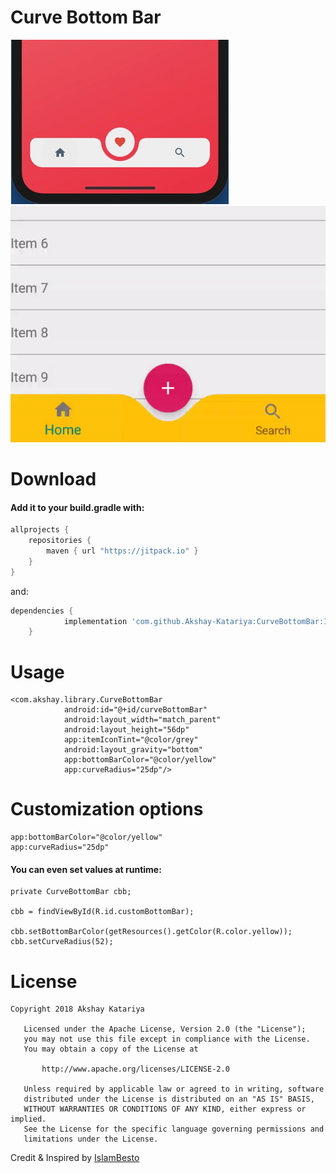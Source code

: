# Curve Bottom Bar

![Demo 1](screenshot1.png) ![Demo 2](demo2.gif)

# Download

#### Add it to your build.gradle with:
```gradle
allprojects {
    repositories {
        maven { url "https://jitpack.io" }
    }
}
```
and:

```gradle
dependencies {
	        implementation 'com.github.Akshay-Katariya:CurveBottomBar:1.0'
	}
```

# Usage
```
<com.akshay.library.CurveBottomBar
            android:id="@+id/curveBottomBar"
            android:layout_width="match_parent"
            android:layout_height="56dp"
            app:itemIconTint="@color/grey"
            android:layout_gravity="bottom"
            app:bottomBarColor="@color/yellow"
            app:curveRadius="25dp"/>
```

# Customization options 
```
app:bottomBarColor="@color/yellow"
app:curveRadius="25dp"
```

#### You can even set values at runtime:
```
private CurveBottomBar cbb;

cbb = findViewById(R.id.customBottomBar);

cbb.setBottomBarColor(getResources().getColor(R.color.yellow));
cbb.setCurveRadius(52);
```

# License

```
Copyright 2018 Akshay Katariya

   Licensed under the Apache License, Version 2.0 (the "License");
   you may not use this file except in compliance with the License.
   You may obtain a copy of the License at

       http://www.apache.org/licenses/LICENSE-2.0

   Unless required by applicable law or agreed to in writing, software
   distributed under the License is distributed on an "AS IS" BASIS,
   WITHOUT WARRANTIES OR CONDITIONS OF ANY KIND, either express or implied.
   See the License for the specific language governing permissions and
   limitations under the License.
```

Credit & Inspired by [IslamBesto](https://proandroiddev.com/how-i-drew-custom-shapes-in-bottom-bar-c4539d86afd7)

  
